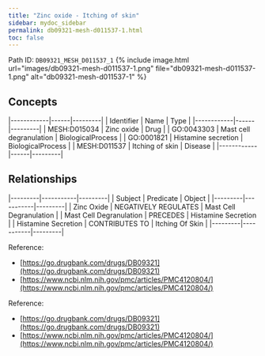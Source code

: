 ```yaml
---
title: "Zinc oxide - Itching of skin"
sidebar: mydoc_sidebar
permalink: db09321-mesh-d011537-1.html
toc: false 
---
```



Path ID: `DB09321_MESH_D011537_1`
{% include image.html url="images/db09321-mesh-d011537-1.png" file="db09321-mesh-d011537-1.png" alt="db09321-mesh-d011537-1" %}

## Concepts

|------------|------|---------|
| Identifier | Name | Type    |
|------------|------|---------|
| MESH:D015034 | Zinc oxide | Drug |
| GO:0043303 | Mast cell degranulation | BiologicalProcess |
| GO:0001821 | Histamine secretion | BiologicalProcess |
| MESH:D011537 | Itching of skin | Disease |
|------------|------|---------|

## Relationships

|---------|-----------|---------|
| Subject | Predicate | Object  |
|---------|-----------|---------|
| Zinc Oxide | NEGATIVELY REGULATES | Mast Cell Degranulation |
| Mast Cell Degranulation | PRECEDES | Histamine Secretion |
| Histamine Secretion | CONTRIBUTES TO | Itching Of Skin |
|---------|-----------|---------|

Reference: 
  - [https://go.drugbank.com/drugs/DB09321](https://go.drugbank.com/drugs/DB09321)
  - [https://www.ncbi.nlm.nih.gov/pmc/articles/PMC4120804/](https://www.ncbi.nlm.nih.gov/pmc/articles/PMC4120804/)

Reference: 
  - [https://go.drugbank.com/drugs/DB09321](https://go.drugbank.com/drugs/DB09321)
  - [https://www.ncbi.nlm.nih.gov/pmc/articles/PMC4120804/](https://www.ncbi.nlm.nih.gov/pmc/articles/PMC4120804/)
